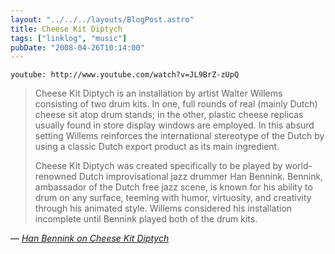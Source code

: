 ```yaml
---
layout: "../../../layouts/BlogPost.astro"
title: Cheese Kit Diptych
tags: ["linklog", "music"]
pubDate: "2008-04-26T10:14:00"
---
```


`youtube: http://www.youtube.com/watch?v=JL9BrZ-zUpQ`

> Cheese Kit Diptych is an installation by artist Walter Willems consisting of two drum kits. In one, full rounds of real (mainly Dutch) cheese sit atop drum stands; in the other, plastic cheese replicas usually found in store display windows are employed. In this absurd setting Willems reinforces the international stereotype of the Dutch by using a classic Dutch export product as its main ingredient.
>
> Cheese Kit Diptych was created specifically to be played by world-renowned Dutch improvisational jazz drummer Han Bennink. Bennink, ambassador of the Dutch free jazz scene, is known for his ability to drum on any surface, teeming with humor, virtuosity, and creativity through his animated style. Willems considered his installation incomplete until Bennink played both of the drum kits.

— <cite>[Han Bennink on Cheese Kit Diptych](http://www.youtube.com/watch?v=JL9BrZ-zUpQ)</cite>
